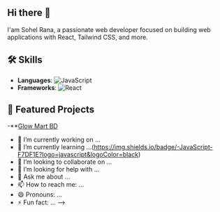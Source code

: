 ## Hi there 👋

I'am Sohel Rana, a passionate web developer focused on building web applications with React, Tailwind CSS, and more.

## 🛠 Skills
- **Languages**: ![JavaScript](https://img.shields.io/badge/-JavaScript-F7DF1E?logo=javascript&logoColor=black)
-  **Frameworks**: ![React](https://img.shields.io/badge/-React-61DAFB?logo=react&logoColor=black)

## 🌟 Featured Projects
-**[Glow Mart BD](https://glow-mart-bd.web.app/)

- 🔭 I’m currently working on ...
- 🌱 I’m currently learning ...(https://img.shields.io/badge/-JavaScript-F7DF1E?logo=javascript&logoColor=black)
- 👯 I’m looking to collaborate on ...
- 🤔 I’m looking for help with ...
- 💬 Ask me about ...
- 📫 How to reach me: ...
- 😄 Pronouns: ...
- ⚡ Fun fact: ...
-->
